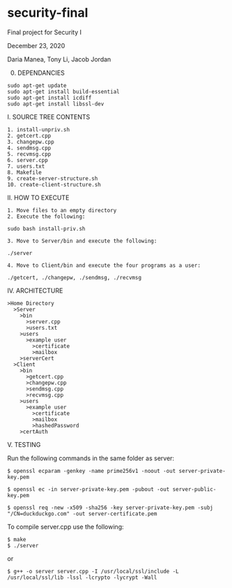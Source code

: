 # security-final
Final project for Security I

December 23, 2020

Daria Manea, Tony Li, Jacob Jordan


0. DEPENDANCIES 
```
sudo apt-get update
sudo apt-get install build-essential
sudo apt-get install icdiff
sudo apt-get install libssl-dev
```

I. SOURCE TREE CONTENTS
```
1. install-unpriv.sh
2. getcert.cpp
3. changepw.cpp
4. sendmsg.cpp
5. recvmsg.cpp
6. server.cpp
7. users.txt
8. Makefile
9. create-server-structure.sh
10. create-client-structure.sh
```


II. HOW TO EXECUTE
```
1. Move files to an empty directory
2. Execute the following:

sudo bash install-priv.sh

3. Move to Server/bin and execute the following:

./server

4. Move to Client/bin and execute the four programs as a user:

./getcert, ./changepw, ./sendmsg, ./recvmsg
```

IV. ARCHITECTURE
```
>Home Directory
  >Server
    >bin
      >server.cpp
      >users.txt
    >users
      >example user
        >certificate
        >mailbox
    >serverCert
  >Client
    >bin
      >getcert.cpp
      >changepw.cpp
      >sendmsg.cpp
      >recvmsg.cpp
    >users
      >example user
        >certificate
        >mailbox
        >hashedPassword
    >certAuth
```


V. TESTING

Run the following commands in the same folder as server:

```
$ openssl ecparam -genkey -name prime256v1 -noout -out server-private-key.pem

$ openssl ec -in server-private-key.pem -pubout -out server-public-key.pem

$ openssl req -new -x509 -sha256 -key server-private-key.pem -subj "/CN=duckduckgo.com" -out server-certificate.pem
```


To compile server.cpp use the following:
```
$ make 
$ ./server
```
or 

```
$ g++ -o server server.cpp -I /usr/local/ssl/include -L /usr/local/ssl/lib -lssl -lcrypto -lycrypt -Wall
```

